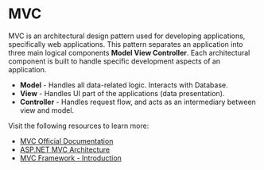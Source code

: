 # MVC

MVC is an architectural design pattern used for developing applications, specifically web applications. This pattern separates an application into three main logical components **Model View Controller**. Each architectural component is built to handle specific development aspects of an application.

- **Model** - Handles all data-related logic. Interacts with Database.
- **View** - Handles UI part of the applications (data presentation).
- **Controller** - Handles request flow, and acts as an intermediary between view and model.

Visit the following resources to learn more:

- [MVC Official Documentation](https://learn.microsoft.com/en-us/aspnet/core/mvc/overview?WT.mc_id=dotnet-35129-website&view=aspnetcore-7.0)
- [ASP.NET MVC Architecture](https://www.tutorialsteacher.com/mvc/mvc-architecture)
- [MVC Framework - Introduction](https://www.tutorialspoint.com/mvc_framework/mvc_framework_introduction.htm)